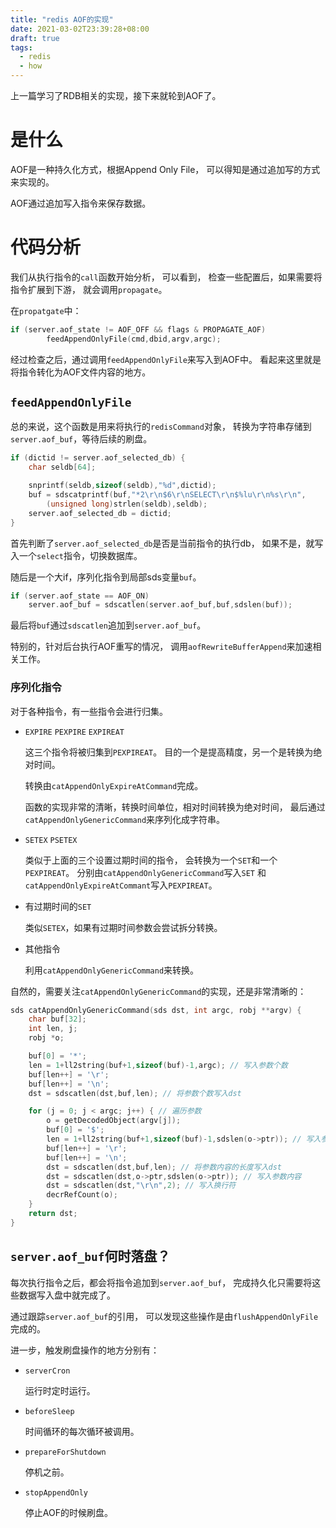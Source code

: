 ```yaml
---
title: "redis AOF的实现"
date: 2021-03-02T23:39:28+08:00
draft: true
tags:
  - redis
  - how
---
```


上一篇学习了RDB相关的实现，接下来就轮到AOF了。

# 是什么

AOF是一种持久化方式，根据Append Only File，
可以得知是通过追加写的方式来实现的。

AOF通过追加写入指令来保存数据。


# 代码分析

我们从执行指令的`call`函数开始分析，
可以看到，
检查一些配置后，如果需要将指令扩展到下游，
就会调用`propagate`。

在`propatgate`中：

```c
if (server.aof_state != AOF_OFF && flags & PROPAGATE_AOF)
        feedAppendOnlyFile(cmd,dbid,argv,argc);
```

经过检查之后，通过调用`feedAppendOnlyFile`来写入到AOF中。
看起来这里就是将指令转化为AOF文件内容的地方。

## `feedAppendOnlyFile`

总的来说，这个函数是用来将执行的`redisCommand`对象，
转换为字符串存储到`server.aof_buf`，等待后续的刷盘。

```c
if (dictid != server.aof_selected_db) {
    char seldb[64];

    snprintf(seldb,sizeof(seldb),"%d",dictid);
    buf = sdscatprintf(buf,"*2\r\n$6\r\nSELECT\r\n$%lu\r\n%s\r\n",
        (unsigned long)strlen(seldb),seldb);
    server.aof_selected_db = dictid;
}
```

首先判断了`server.aof_selected_db`是否是当前指令的执行db，
如果不是，就写入一个`select`指令，切换数据库。

随后是一个大if，序列化指令到局部sds变量`buf`。

```c
if (server.aof_state == AOF_ON)
    server.aof_buf = sdscatlen(server.aof_buf,buf,sdslen(buf));
```

最后将`buf`通过`sdscatlen`追加到`server.aof_buf`。

特别的，针对后台执行AOF重写的情况，
调用`aofRewriteBufferAppend`来加速相关工作。

### 序列化指令

对于各种指令，有一些指令会进行归集。

- `EXPIRE` `PEXPIRE` `EXPIREAT`

    这三个指令将被归集到`PEXPIREAT`。
    目的一个是提高精度，另一个是转换为绝对时间。

    转换由`catAppendOnlyExpireAtCommand`完成。

    函数的实现非常的清晰，转换时间单位，相对时间转换为绝对时间，
    最后通过`catAppendOnlyGenericCommand`来序列化成字符串。

- `SETEX` `PSETEX`

    类似于上面的三个设置过期时间的指令，
    会转换为一个`SET`和一个`PEXPIREAT`。
    分别由`catAppendOnlyGenericCommand`写入`SET`
    和`catAppendOnlyExpireAtCommant`写入`PEXPIREAT`。

- 有过期时间的`SET`

    类似`SETEX`，如果有过期时间参数会尝试拆分转换。

- 其他指令

    利用`catAppendOnlyGenericCommand`来转换。

自然的，需要关注`catAppendOnlyGenericCommand`的实现，还是非常清晰的：

```c
sds catAppendOnlyGenericCommand(sds dst, int argc, robj **argv) {
    char buf[32];
    int len, j;
    robj *o;

    buf[0] = '*';
    len = 1+ll2string(buf+1,sizeof(buf)-1,argc); // 写入参数个数
    buf[len++] = '\r';
    buf[len++] = '\n';
    dst = sdscatlen(dst,buf,len); // 将参数个数写入dst

    for (j = 0; j < argc; j++) { // 遍历参数
        o = getDecodedObject(argv[j]);
        buf[0] = '$';
        len = 1+ll2string(buf+1,sizeof(buf)-1,sdslen(o->ptr)); // 写入参数内容的长度
        buf[len++] = '\r';
        buf[len++] = '\n';
        dst = sdscatlen(dst,buf,len); // 将参数内容的长度写入dst
        dst = sdscatlen(dst,o->ptr,sdslen(o->ptr)); // 写入参数内容
        dst = sdscatlen(dst,"\r\n",2); // 写入换行符
        decrRefCount(o);
    } 
    return dst;
}
```

## `server.aof_buf`何时落盘？

每次执行指令之后，都会将指令追加到`server.aof_buf`，
完成持久化只需要将这些数据写入盘中就完成了。

通过跟踪`server.aof_buf`的引用，
可以发现这些操作是由`flushAppendOnlyFile`完成的。

进一步，触发刷盘操作的地方分别有：

- `serverCron`

    运行时定时运行。

- `beforeSleep`

    时间循环的每次循环被调用。

- `prepareForShutdown`

    停机之前。

- `stopAppendOnly`

    停止AOF的时候刷盘。
